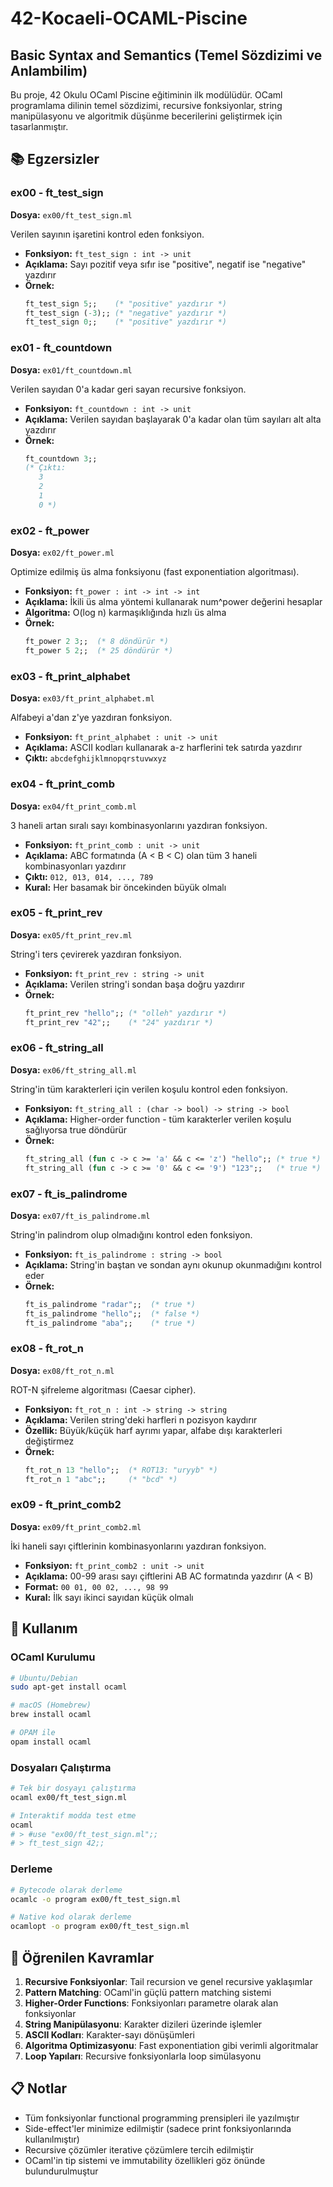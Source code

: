# 42-Kocaeli-OCAML-Piscine
## Basic Syntax and Semantics (Temel Sözdizimi ve Anlambilim)

Bu proje, 42 Okulu OCaml Piscine eğitiminin ilk modülüdür. OCaml programlama dilinin temel sözdizimi, recursive fonksiyonlar, string manipülasyonu ve algoritmik düşünme becerilerini geliştirmek için tasarlanmıştır.

## 📚 Egzersizler

### ex00 - ft_test_sign
**Dosya:** `ex00/ft_test_sign.ml`

Verilen sayının işaretini kontrol eden fonksiyon.
- **Fonksiyon:** `ft_test_sign : int -> unit`
- **Açıklama:** Sayı pozitif veya sıfır ise "positive", negatif ise "negative" yazdırır
- **Örnek:**
  ```ocaml
  ft_test_sign 5;;    (* "positive" yazdırır *)
  ft_test_sign (-3);; (* "negative" yazdırır *)
  ft_test_sign 0;;    (* "positive" yazdırır *)
  ```

### ex01 - ft_countdown
**Dosya:** `ex01/ft_countdown.ml`

Verilen sayıdan 0'a kadar geri sayan recursive fonksiyon.
- **Fonksiyon:** `ft_countdown : int -> unit`
- **Açıklama:** Verilen sayıdan başlayarak 0'a kadar olan tüm sayıları alt alta yazdırır
- **Örnek:**
  ```ocaml
  ft_countdown 3;;
  (* Çıktı:
     3
     2
     1
     0 *)
  ```

### ex02 - ft_power
**Dosya:** `ex02/ft_power.ml`

Optimize edilmiş üs alma fonksiyonu (fast exponentiation algoritması).
- **Fonksiyon:** `ft_power : int -> int -> int`
- **Açıklama:** İkili üs alma yöntemi kullanarak num^power değerini hesaplar
- **Algoritma:** O(log n) karmaşıklığında hızlı üs alma
- **Örnek:**
  ```ocaml
  ft_power 2 3;;  (* 8 döndürür *)
  ft_power 5 2;;  (* 25 döndürür *)
  ```

### ex03 - ft_print_alphabet
**Dosya:** `ex03/ft_print_alphabet.ml`

Alfabeyi a'dan z'ye yazdıran fonksiyon.
- **Fonksiyon:** `ft_print_alphabet : unit -> unit`
- **Açıklama:** ASCII kodları kullanarak a-z harflerini tek satırda yazdırır
- **Çıktı:** `abcdefghijklmnopqrstuvwxyz`

### ex04 - ft_print_comb
**Dosya:** `ex04/ft_print_comb.ml`

3 haneli artan sıralı sayı kombinasyonlarını yazdıran fonksiyon.
- **Fonksiyon:** `ft_print_comb : unit -> unit`
- **Açıklama:** ABC formatında (A < B < C) olan tüm 3 haneli kombinasyonları yazdırır
- **Çıktı:** `012, 013, 014, ..., 789`
- **Kural:** Her basamak bir öncekinden büyük olmalı

### ex05 - ft_print_rev
**Dosya:** `ex05/ft_print_rev.ml`

String'i ters çevirerek yazdıran fonksiyon.
- **Fonksiyon:** `ft_print_rev : string -> unit`
- **Açıklama:** Verilen string'i sondan başa doğru yazdırır
- **Örnek:**
  ```ocaml
  ft_print_rev "hello";; (* "olleh" yazdırır *)
  ft_print_rev "42";;    (* "24" yazdırır *)
  ```

### ex06 - ft_string_all
**Dosya:** `ex06/ft_string_all.ml`

String'in tüm karakterleri için verilen koşulu kontrol eden fonksiyon.
- **Fonksiyon:** `ft_string_all : (char -> bool) -> string -> bool`
- **Açıklama:** Higher-order function - tüm karakterler verilen koşulu sağlıyorsa true döndürür
- **Örnek:**
  ```ocaml
  ft_string_all (fun c -> c >= 'a' && c <= 'z') "hello";; (* true *)
  ft_string_all (fun c -> c >= '0' && c <= '9') "123";;   (* true *)
  ```

### ex07 - ft_is_palindrome
**Dosya:** `ex07/ft_is_palindrome.ml`

String'in palindrom olup olmadığını kontrol eden fonksiyon.
- **Fonksiyon:** `ft_is_palindrome : string -> bool`
- **Açıklama:** String'in baştan ve sondan aynı okunup okunmadığını kontrol eder
- **Örnek:**
  ```ocaml
  ft_is_palindrome "radar";;  (* true *)
  ft_is_palindrome "hello";;  (* false *)
  ft_is_palindrome "aba";;    (* true *)
  ```

### ex08 - ft_rot_n
**Dosya:** `ex08/ft_rot_n.ml`

ROT-N şifreleme algoritması (Caesar cipher).
- **Fonksiyon:** `ft_rot_n : int -> string -> string`
- **Açıklama:** Verilen string'deki harfleri n pozisyon kaydırır
- **Özellik:** Büyük/küçük harf ayrımı yapar, alfabe dışı karakterleri değiştirmez
- **Örnek:**
  ```ocaml
  ft_rot_n 13 "hello";;  (* ROT13: "uryyb" *)
  ft_rot_n 1 "abc";;     (* "bcd" *)
  ```

### ex09 - ft_print_comb2
**Dosya:** `ex09/ft_print_comb2.ml`

İki haneli sayı çiftlerinin kombinasyonlarını yazdıran fonksiyon.
- **Fonksiyon:** `ft_print_comb2 : unit -> unit`
- **Açıklama:** 00-99 arası sayı çiftlerini AB AC formatında yazdırır (A < B)
- **Format:** `00 01, 00 02, ..., 98 99`
- **Kural:** İlk sayı ikinci sayıdan küçük olmalı

## 🔧 Kullanım

### OCaml Kurulumu
```bash
# Ubuntu/Debian
sudo apt-get install ocaml

# macOS (Homebrew)
brew install ocaml

# OPAM ile
opam install ocaml
```

### Dosyaları Çalıştırma
```bash
# Tek bir dosyayı çalıştırma
ocaml ex00/ft_test_sign.ml

# Interaktif modda test etme
ocaml
# > #use "ex00/ft_test_sign.ml";;
# > ft_test_sign 42;;
```

### Derleme
```bash
# Bytecode olarak derleme
ocamlc -o program ex00/ft_test_sign.ml

# Native kod olarak derleme
ocamlopt -o program ex00/ft_test_sign.ml
```

## 🎯 Öğrenilen Kavramlar

1. **Recursive Fonksiyonlar**: Tail recursion ve genel recursive yaklaşımlar
2. **Pattern Matching**: OCaml'in güçlü pattern matching sistemi
3. **Higher-Order Functions**: Fonksiyonları parametre olarak alan fonksiyonlar
4. **String Manipülasyonu**: Karakter dizileri üzerinde işlemler
5. **ASCII Kodları**: Karakter-sayı dönüşümleri
6. **Algoritma Optimizasyonu**: Fast exponentiation gibi verimli algoritmalar
7. **Loop Yapıları**: Recursive fonksiyonlarla loop simülasyonu

## 📋 Notlar

- Tüm fonksiyonlar functional programming prensipleri ile yazılmıştır
- Side-effect'ler minimize edilmiştir (sadece print fonksiyonlarında kullanılmıştır)
- Recursive çözümler iterative çözümlere tercih edilmiştir
- OCaml'in tip sistemi ve immutability özellikleri göz önünde bulundurulmuştur
